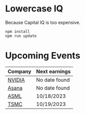 # Lowercase IQ

Because Capital IQ is too expensive.

```
npm install
npm run update
```

# Upcoming Events

Company | Next earnings
--- | ---
[NVIDIA](https://investor.nvidia.com/events-and-presentations/events-and-presentations/) | No date found
[Asana](https://investors.asana.com/events-and-presentations/) | No date found
[ASML](https://www.asml.com/en/investors/financial-calendar) | 10/18/2023
[TSMC](https://investor.tsmc.com/english/financial-calendar) | 10/19/2023